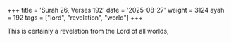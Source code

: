 +++
title = 'Surah 26, Verses 192'
date = '2025-08-27'
weight = 3124
ayah = 192
tags = ["lord", "revelation", "world"]
+++

This is certainly a revelation from the Lord of all worlds,